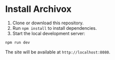 # Install Archivox

1. Clone or download this repository.
2. Run `npm install` to install dependencies.
3. Start the local development server:

```bash
npm run dev
```

The site will be available at `http://localhost:8080`.
